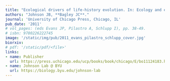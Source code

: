 ```yaml
---
title: "Ecological drivers of life-history evolution. In: Ecology and evolution of poeciliid fishes."
authors: "Johnson JB, **Bagley JC**."
journal: 'University of Chicago Press, Chicago, IL'
pub_date: '2011'
# vol_pages: (eds Evans JP, Pilastro A, Schlupp I), pp. 38-49.
# isbn: 9780226222745
image: '/static/img/pub/2011_evans_pilastro_schlupp_cover.jpg'
biorxiv: 
# pdf: '/static/pdf/<file>'
links:
- name: Publisher
  url: https://press.uchicago.edu/ucp/books/book/chicago/E/bo11124183.html
- name: Johnson Lab @ BYU
  url: https://biology.byu.edu/johnson-lab
---
```

